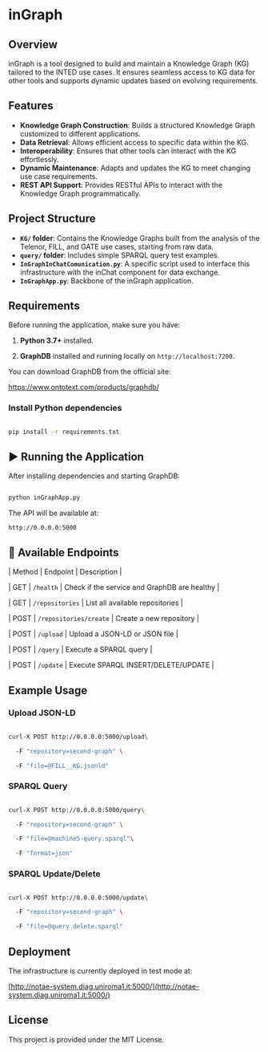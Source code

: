 # inGraph

## Overview

inGraph is a tool designed to build and maintain a Knowledge Graph (KG) tailored to the INTED use cases. It ensures seamless access to KG data for other tools and supports dynamic updates based on evolving requirements.

## Features

- **Knowledge Graph Construction**: Builds a structured Knowledge Graph customized to different applications.
- **Data Retrieval**: Allows efficient access to specific data within the KG.
- **Interoperability**: Ensures that other tools can interact with the KG effortlessly.
- **Dynamic Maintenance**: Adapts and updates the KG to meet changing use case requirements.
- **REST API Support**: Provides RESTful APIs to interact with the Knowledge Graph programmatically.

## Project Structure

- **`KG/` folder**: Contains the Knowledge Graphs built from the analysis of the Telenor, FILL, and GATE use cases, starting from raw data.
- **`query/` folder**: Includes simple SPARQL query test examples.
- **`InGraphInChatComunication.py`**: A specific script used to interface this infrastructure with the inChat component for data exchange.
- **`InGraphApp.py`**: Backbone of the inGraph application.


## Requirements

Before running the application, make sure you have:

1. **Python 3.7+** installed.

2. **GraphDB** installed and running locally on `http://localhost:7200`.

You can download GraphDB from the official site:

https://www.ontotext.com/products/graphdb/

### Install Python dependencies

```bash

pip install -r requirements.txt

```


## ▶️ Running the Application

After installing dependencies and starting GraphDB:

```bash

python inGraphApp.py

```

The API will be available at:

`http://0.0.0.0:5000`


## 🚀 Available Endpoints

| Method | Endpoint                 | Description                                  |

| GET    | `/health`              | Check if the service and GraphDB are healthy |

| GET    | `/repositories`        | List all available repositories              |

| POST   | `/repositories/create` | Create a new repository                      |

| POST   | `/upload`              | Upload a JSON-LD or JSON file                |

| POST   | `/query`               | Execute a SPARQL query                       |

| POST   | `/update`              | Execute SPARQL INSERT/DELETE/UPDATE          |


## Example Usage

### Upload JSON-LD

```bash

curl-X POST http://0.0.0.0:5000/upload\

  -F "repository=second-graph" \

  -F "file=@FILL__KG.jsonld"

```

### SPARQL Query

```bash

curl-X POST http://0.0.0.0:5000/query\

  -F "repository=second-graph" \

  -F "file=@machine5-query.sparql"\

  -F "format=json"

```

### SPARQL Update/Delete

```bash

curl-X POST http://0.0.0.0:5000/update\

  -F "repository=second-graph" \

  -F "file=@query_delete.sparql"

```



## Deployment

The infrastructure is currently deployed in test mode at:

[http://notae-system.diag.uniroma1.it:5000/](http://notae-system.diag.uniroma1.it:5000/)

## License

This project is provided under the MIT License.
